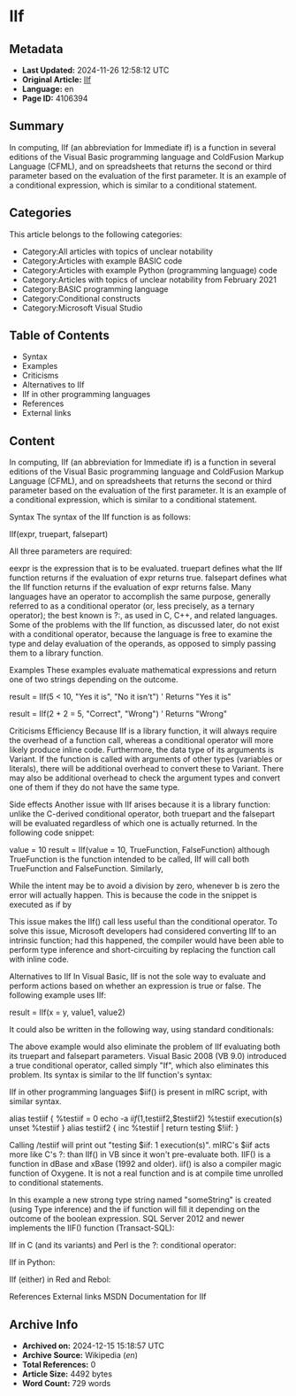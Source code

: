 # IIf

## Metadata
- **Last Updated:** 2024-11-26 12:58:12 UTC
- **Original Article:** [IIf](https://en.wikipedia.org/wiki/IIf)
- **Language:** en
- **Page ID:** 4106394

## Summary
In computing, IIf (an abbreviation for Immediate if) is a function in several editions of the Visual Basic programming language and ColdFusion Markup Language (CFML), and on spreadsheets that returns the second or third parameter based on the evaluation of the first parameter.  It is an example of a conditional expression, which is similar to a conditional statement.

## Categories
This article belongs to the following categories:

- Category:All articles with topics of unclear notability
- Category:Articles with example BASIC code
- Category:Articles with example Python (programming language) code
- Category:Articles with topics of unclear notability from February 2021
- Category:BASIC programming language
- Category:Conditional constructs
- Category:Microsoft Visual Studio

## Table of Contents

- Syntax
- Examples
- Criticisms
- Alternatives to IIf
- IIf in other programming languages
- References
- External links

## Content

In computing, IIf (an abbreviation for Immediate if) is a function in several editions of the Visual Basic programming language and ColdFusion Markup Language (CFML), and on spreadsheets that returns the second or third parameter based on the evaluation of the first parameter.  It is an example of a conditional expression, which is similar to a conditional statement.

Syntax
The syntax of the IIf function is as follows:

IIf(expr, truepart, falsepart)

All three parameters are required:

eexpr is the expression that is to be evaluated.
truepart defines what the IIf function returns if the evaluation of expr returns true.
falsepart defines what the IIf function returns if the evaluation of expr returns false.
Many languages have an operator to accomplish the same purpose, generally referred to as a conditional operator (or, less precisely, as a ternary operator); the best known is ?:, as used in C, C++, and related languages. Some of the problems with the IIf function, as discussed later, do not exist with a conditional operator, because the language is free to examine the type and delay evaluation of the operands, as opposed to simply passing them to a library function.

Examples
These examples evaluate mathematical expressions and return one of two strings depending on the outcome.

result = IIf(5 < 10, "Yes it is", "No it isn't")     ' Returns "Yes it is"

result = IIf(2 + 2 = 5, "Correct", "Wrong")          ' Returns "Wrong"

Criticisms
Efficiency
Because IIf is a library function, it will always require the overhead of a function call, whereas a conditional operator will more likely produce inline code.
Furthermore, the data type of its arguments is Variant. If the function is called with arguments of other types (variables or literals), there will be additional overhead to convert these to Variant. There may also be additional overhead to check the argument types and convert one of them if they do not have the same type.

Side effects
Another issue with IIf arises because it is a library function: unlike the C-derived conditional operator, both truepart and the falsepart will be evaluated regardless of which one is actually returned. In the following code snippet:

value = 10
result = IIf(value = 10, TrueFunction, FalseFunction)
although TrueFunction is the function intended to be called, IIf will call both TrueFunction and FalseFunction. Similarly,

While the intent may be to avoid a division by zero, whenever b is zero the error will actually happen. This is because the code in the snippet is executed as if by

This issue makes the IIf() call less useful than the conditional operator. To solve this issue, Microsoft developers had considered converting IIf to an intrinsic function; had this happened, the compiler would have been able to perform type inference and short-circuiting by replacing the function call with inline code.

Alternatives to IIf
In Visual Basic, IIf is not the sole way to evaluate and perform actions based on whether an expression is true or false.
The following example uses IIf:

result = IIf(x = y, value1, value2)

It could also be written in the following way, using standard conditionals:

The above example would also eliminate the problem of IIf evaluating both its truepart and falsepart parameters.
Visual Basic 2008 (VB 9.0) introduced a true conditional operator, called simply "If", which also eliminates this problem. Its syntax is similar to the IIf function's syntax:

IIf in other programming languages
$iif() is present in mIRC script, with similar syntax. 

alias testiif { 
  %testiif = 0
  echo -a $iif(1,$testiif2,$testiif2) %testiif execution(s)
  unset %testiif
}
alias testiif2 { inc %testiif | return testing $!iif: }

Calling /testiif will print out "testing $iif: 1 execution(s)". mIRC's $iif acts more like C's ?: than IIf() in VB since it won't pre-evaluate both.
IIF() is a function in dBase and xBase (1992 and older).
iif() is also a compiler magic function of Oxygene. It is not a real function and is at compile time unrolled to conditional statements.

In this example a new strong type string named "someString" is created (using Type inference) and the iif function will fill it depending on the outcome of the boolean expression.
SQL Server 2012 and newer implements the IIF() function (Transact-SQL):

IIf in C (and its variants) and Perl is the ?: conditional operator:

IIf in Python:

IIf (either) in Red and Rebol:

References
External links
MSDN Documentation for IIf

## Archive Info
- **Archived on:** 2024-12-15 15:18:57 UTC
- **Archive Source:** Wikipedia (_en_)
- **Total References:** 0
- **Article Size:** 4492 bytes
- **Word Count:** 729 words
